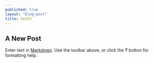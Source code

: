 ```yaml
---
published: true
layout: "blog-post"
title: test5
---
```


## A New Post

Enter text in [Markdown](http://daringfireball.net/projects/markdown/). Use the toolbar above, or click the **?** button for formatting help.

